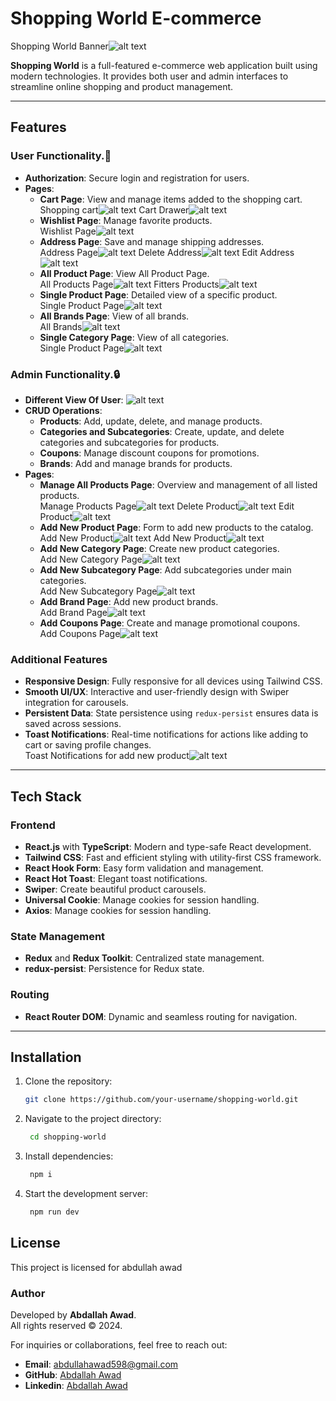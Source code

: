 # Shopping World E-commerce

Shopping World Banner![alt text](./public/image-12.png)

**Shopping World** is a full-featured e-commerce web application built using modern technologies. It provides both user and admin interfaces to streamline online shopping and product management.

---

## Features

### User Functionality.👤

- **Authorization**: Secure login and registration for users.
- **Pages**:
  - **Cart Page**: View and manage items added to the shopping cart.  
    Shopping cart![alt text](./public/image-1.png)
    Cart Drawer![alt text](./public/image-2.png)
  - **Wishlist Page**: Manage favorite products.  
    Wishlist Page![alt text](./public/image-3.png)
  - **Address Page**: Save and manage shipping addresses.  
    Address Page![alt text](./public/image-4.png)
    Delete Address![alt text](./public/image-5.png)
    Edit Address![alt text](./public/image-6.png)
  - **All Product Page**: View All Product Page.  
    All Products Page![alt text](./public/image-7.png)
    Fitters Products![alt text](./public/image-8.png)
  - **Single Product Page**: Detailed view of a specific product.  
    Single Product Page![alt text](./public/image-9.png)
  - **All Brands Page**: View of all brands.  
    All Brands![alt text](./public/image-10.png)
  - **Single Category Page**: View of all categories.  
    Single Product Page![alt text](./public/image-11.png)

### Admin Functionality.🔒

- **Different View Of User**:
  ![alt text](./public/image-13.png)
- **CRUD Operations**:
  - **Products**: Add, update, delete, and manage products.
  - **Categories and Subcategories**: Create, update, and delete categories and subcategories for products.
  - **Coupons**: Manage discount coupons for promotions.
  - **Brands**: Add and manage brands for products.
- **Pages**:
  - **Manage All Products Page**: Overview and management of all listed products.  
    Manage Products Page![alt text](./public/image-14.png)
    Delete Product![alt text](./public/image-15.png)
    Edit Product![alt text](./public/image-16.png)
  - **Add New Product Page**: Form to add new products to the catalog.  
    Add New Product![alt text](./public/image-19.png)
    Add New Product![alt text](./public/image-18.png)
  - **Add New Category Page**: Create new product categories.  
    Add New Category Page![alt text](./public/image-22.png)
  - **Add New Subcategory Page**: Add subcategories under main categories.  
    Add New Subcategory Page![alt text](./public/image-20.png)
  - **Add Brand Page**: Add new product brands.  
    Add Brand Page![alt text](./public/image-17.png)
  - **Add Coupons Page**: Create and manage promotional coupons.  
    Add Coupons Page![alt text](./public/image-21.png)

### Additional Features

- **Responsive Design**: Fully responsive for all devices using Tailwind CSS.
- **Smooth UI/UX**: Interactive and user-friendly design with Swiper integration for carousels.
- **Persistent Data**: State persistence using `redux-persist` ensures data is saved across sessions.
- **Toast Notifications**: Real-time notifications for actions like adding to cart or saving profile changes.  
  Toast Notifications for add new product![alt text](./public/image-23.png)

---

## Tech Stack

### Frontend

- **React.js** with **TypeScript**: Modern and type-safe React development.
- **Tailwind CSS**: Fast and efficient styling with utility-first CSS framework.
- **React Hook Form**: Easy form validation and management.
- **React Hot Toast**: Elegant toast notifications.
- **Swiper**: Create beautiful product carousels.
- **Universal Cookie**: Manage cookies for session handling.
- **Axios**: Manage cookies for session handling.

### State Management

- **Redux** and **Redux Toolkit**: Centralized state management.
- **redux-persist**: Persistence for Redux state.

### Routing

- **React Router DOM**: Dynamic and seamless routing for navigation.

---

## Installation

1. Clone the repository:

   ```bash
   git clone https://github.com/your-username/shopping-world.git

   ```

2. Navigate to the project directory:

   ```bash
    cd shopping-world
   ```

3. Install dependencies:
   ```bash
    npm i
   ```
4. Start the development server:
   ```bash
    npm run dev
   ```

## License

This project is licensed for abdullah awad

### Author

Developed by **Abdallah Awad**.  
All rights reserved © 2024.

For inquiries or collaborations, feel free to reach out:

- **Email**: [abdullahawad598@gmail.com](mailto:your-email@example.com)
- **GitHub**: [Abdallah Awad](https://github.com/abdallahawad3)
- **Linkedin**: [Abdallah Awad](https://www.linkedin.com/in/abdullah-awad3/)
